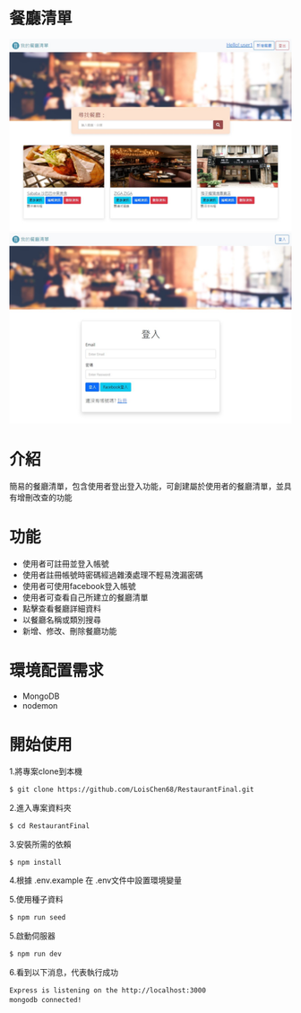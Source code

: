 # 餐廳清單

![Index page about Restaurant List](https://github.com/LoisChen68/RestaurantFinal/blob/main/public/imges/img.jpg?raw=true)
![Index page about Restaurant List](https://github.com/LoisChen68/RestaurantFinal/blob/main/public/imges/loginimg.jpg?raw=true)

# 介紹
簡易的餐廳清單，包含使用者登出登入功能，可創建屬於使用者的餐廳清單，並具有增刪改查的功能

# 功能
- 使用者可註冊並登入帳號
- 使用者註冊帳號時密碼經過雜湊處理不輕易洩漏密碼
- 使用者可使用facebook登入帳號
- 使用者可查看自己所建立的餐廳清單
- 點擊查看餐廳詳細資料
- 以餐廳名稱或類別搜尋
- 新增、修改、刪除餐廳功能

# 環境配置需求
- MongoDB
- nodemon

# 開始使用
1.將專案clone到本機
   ```bash
$ git clone https://github.com/LoisChen68/RestaurantFinal.git
   ```
2.進入專案資料夾
   ```bash
$ cd RestaurantFinal
   ```
3.安裝所需的依賴
   ```bash
$ npm install
   ```
4.根據 .env.example 在 .env文件中設置環境變量

5.使用種子資料
```bash
$ npm run seed
```
5.啟動伺服器
```bash
$ npm run dev
```
6.看到以下消息，代表執行成功
```bash
Express is listening on the http://localhost:3000
mongodb connected!
```
